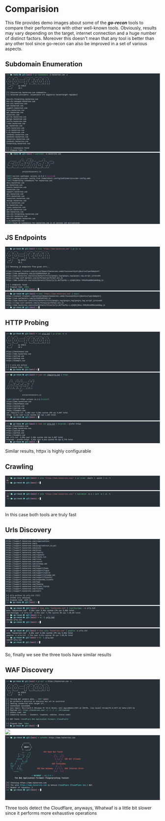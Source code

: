 # Comparision

This file provides demo images about some of the ***go-recon*** tools to compare their performance with other well-known tools. Obviously, results may vary depending on the target, internet connection and a huge number of distinct factors. Moreover this doesn't mean that any tool is better than any other tool since go-recon can also be improved in a set of various aspects.

## Subdomain Enumeration

<img src="https://raw.githubusercontent.com/D3Ext/go-recon/main/static/comparision/gr-subdomains.png">

<img src="https://raw.githubusercontent.com/D3Ext/go-recon/main/static/comparision/subfinder.png">

## JS Endpoints

<img src="https://raw.githubusercontent.com/D3Ext/go-recon/main/static/comparision/gr-crawl.png">

<img src="https://raw.githubusercontent.com/D3Ext/go-recon/main/static/comparision/subjs.png">

## HTTP Probing

<img src="https://raw.githubusercontent.com/D3Ext/go-recon/main/static/comparision/gr-probe.png">

<img src="https://raw.githubusercontent.com/D3Ext/go-recon/main/static/comparision/httpx.png">

<img src="https://raw.githubusercontent.com/D3Ext/go-recon/main/static/comparision/httprobe.png">

Similar results, httpx is highly configurable

## Crawling

<img src="https://raw.githubusercontent.com/D3Ext/go-recon/main/static/comparision/gr-crawl2.png">

<img src="https://raw.githubusercontent.com/D3Ext/go-recon/main/static/comparision/hakrawler.png">

In this case both tools are truly fast

## Urls Discovery

<img src="https://raw.githubusercontent.com/D3Ext/go-recon/main/static/comparision/gr-urls.png">

<img src="https://raw.githubusercontent.com/D3Ext/go-recon/main/static/comparision/gau.png">

<img src="https://raw.githubusercontent.com/D3Ext/go-recon/main/static/comparision/gauplus.png">

So, finally we see the three tools have similar results

## WAF Discovery

<img src="https://raw.githubusercontent.com/D3Ext/go-recon/main/static/comparision/gr-waf.png">

<img src="https://raw.githubusercontent.com/D3Ext/go-recon/main/static/comparision/whatwhaf.png">

<img src="https://raw.githubusercontent.com/D3Ext/go-recon/main/static/comparision/wafw00f.png">

Three tools detect the Cloudflare, anyways, Whatwaf is a little bit slower since it performs more exhaustive operations


